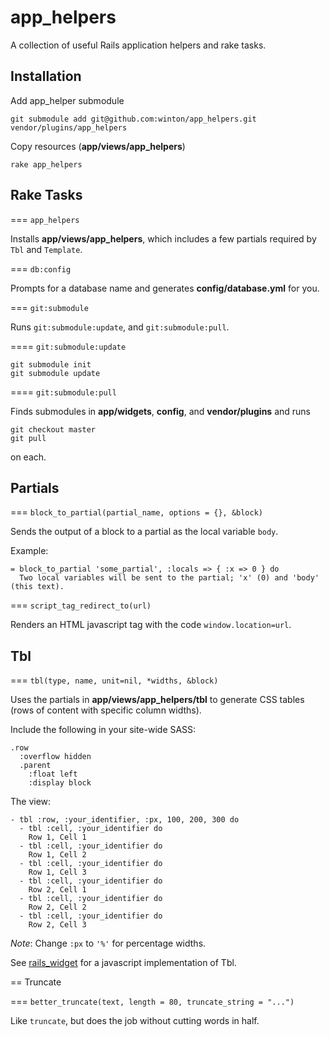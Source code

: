 app_helpers
===========

A collection of useful Rails application helpers and rake tasks.


Installation
------------

Add app_helper submodule

	git submodule add git@github.com:winton/app_helpers.git vendor/plugins/app_helpers
	
Copy resources (**app/views/app_helpers**)

	rake app_helpers


Rake Tasks
----------

=== `app_helpers`

Installs **app/views/app_helpers**, which includes a few partials required by `Tbl` and `Template`.

=== `db:config`

Prompts for a database name and generates **config/database.yml** for you.

=== `git:submodule`

Runs `git:submodule:update`, and `git:submodule:pull`.

==== `git:submodule:update`

	git submodule init
	git submodule update

==== `git:submodule:pull`

Finds submodules in **app/widgets**, **config**, and **vendor/plugins** and runs

	git checkout master
	git pull

on each.


Partials
--------

=== `block_to_partial(partial_name, options = {}, &block)`

Sends the output of a block to a partial as the local variable `body`.

Example:

	= block_to_partial 'some_partial', :locals => { :x => 0 } do
	  Two local variables will be sent to the partial; 'x' (0) and 'body' (this text).


=== `script_tag_redirect_to(url)`

Renders an HTML javascript tag with the code `window.location=url`.


Tbl
---

=== `tbl(type, name, unit=nil, *widths, &block)`

Uses the partials in **app/views/app_helpers/tbl** to generate CSS tables (rows of content with specific column widths).

Include the following in your site-wide SASS:

	.row
	  :overflow hidden
	  .parent
	    :float left
	    :display block

The view:

	- tbl :row, :your_identifier, :px, 100, 200, 300 do
	  - tbl :cell, :your_identifier do
	    Row 1, Cell 1
	  - tbl :cell, :your_identifier do
	    Row 1, Cell 2
	  - tbl :cell, :your_identifier do
	    Row 1, Cell 3
	  - tbl :cell, :your_identifier do
	    Row 2, Cell 1
	  - tbl :cell, :your_identifier do
	    Row 2, Cell 2
	  - tbl :cell, :your_identifier do
	    Row 2, Cell 3

*Note*: Change `:px` to `'%'` for percentage widths.

See [rails_widget](https://github.com/winton/rails_widget) for a javascript implementation of Tbl.


== Truncate

=== `better_truncate(text, length = 80, truncate_string = "...")`

Like `truncate`, but does the job without cutting words in half.